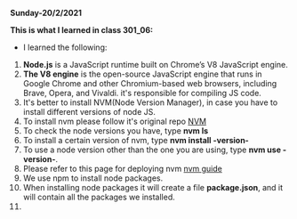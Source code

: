 **Sunday-20/2/2021**

**This is what I learned in class 301_06:**

* I learned the following:

1. **Node.js** is a JavaScript runtime built on Chrome’s V8 JavaScript engine.
2. **The V8 engine** is the open-source JavaScript engine that runs in Google Chrome and other Chromium-based web browsers, including Brave, Opera, and Vivaldi. it's responsible for compiling JS code.
3. It's better to install NVM(Node Version Manager), in case you have to install different versions of node JS.
4. To install nvm please follow it's original repo [NVM](https://github.com/nvm-sh/nvm#install--update-script)
5. To check the node versions you have, type **nvm ls**
6. To install a certain version of nvm, type **nvm install -version-** 
7. To use a node version other than the one you are using, type **nvm use -version-**.
8. Please refer to this page for deploying nvm [nvm guide](https://www.sitepoint.com/quick-tip-multiple-versions-node-nvm/)
9. We use npm to install node packages.
10. When installing node packages it will create a file **package.json**, and it will contain all the packages we installed.
11. 

